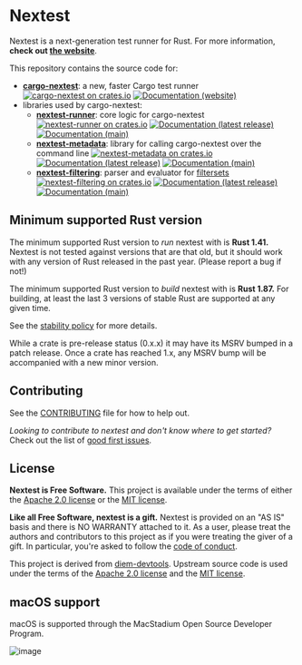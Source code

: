 # Nextest

Nextest is a next-generation test runner for Rust. For more information, **check out [the website](https://nexte.st/)**.

This repository contains the source code for:

- [**cargo-nextest**](cargo-nextest): a new, faster Cargo test runner
  [![cargo-nextest on crates.io](https://img.shields.io/crates/v/cargo-nextest)](https://crates.io/crates/cargo-nextest)
  [![Documentation (website)](https://img.shields.io/badge/docs-nexte.st-blue)](https://nexte.st)
- libraries used by cargo-nextest:
  - [**nextest-runner**](nextest-runner): core logic for cargo-nextest
    [![nextest-runner on crates.io](https://img.shields.io/crates/v/nextest-runner)](https://crates.io/crates/nextest-runner)
    [![Documentation (latest release)](https://img.shields.io/badge/docs-latest-brightgreen)](https://docs.rs/nextest-runner)
    [![Documentation (main)](https://img.shields.io/badge/docs-main-purple)](https://nexte.st/rustdoc/nextest_runner/)
  - [**nextest-metadata**](nextest-metadata): library for calling cargo-nextest over the command line
    [![nextest-metadata on crates.io](https://img.shields.io/crates/v/nextest-metadata)](https://crates.io/crates/nextest-metadata)
    [![Documentation (latest release)](https://img.shields.io/badge/docs-latest-brightgreen)](https://docs.rs/nextest-metadata)
    [![Documentation (main)](https://img.shields.io/badge/docs-main-purple)](https://nexte.st/rustdoc/nextest_metadata)
  - [**nextest-filtering**](nextest-filtering): parser and evaluator for [filtersets](https://nexte.st/docs/filtersets)
    [![nextest-filtering on crates.io](https://img.shields.io/crates/v/nextest-filtering)](https://crates.io/crates/nextest-filtering)
    [![Documentation (latest release)](https://img.shields.io/badge/docs-latest-brightgreen)](https://docs.rs/nextest-filtering)
    [![Documentation (main)](https://img.shields.io/badge/docs-main-purple)](https://nexte.st/rustdoc/nextest_filtering)

## Minimum supported Rust version

The minimum supported Rust version to _run_ nextest with is **Rust 1.41.** Nextest is not tested against versions that are that old, but it should work with any version of Rust released in the past year. (Please report a bug if not!)

The minimum supported Rust version to _build_ nextest with is **Rust 1.87.** For building, at least the last 3 versions of stable Rust are supported at any given time.

See the [stability policy](https://nexte.st/docs/stability/) for more details.

While a crate is pre-release status (0.x.x) it may have its MSRV bumped in a patch release. Once a
crate has reached 1.x, any MSRV bump will be accompanied with a new minor version.

## Contributing

See the [CONTRIBUTING](CONTRIBUTING.md) file for how to help out.

_Looking to contribute to nextest and don't know where to get started?_ Check out the list of [good first issues](https://github.com/nextest-rs/nextest/issues?q=is%3Aissue+is%3Aopen+sort%3Aupdated-desc+label%3A%22good+first+issue%22).

## License

**Nextest is Free Software.** This project is available under the terms of either the [Apache 2.0 license](LICENSE-APACHE) or the [MIT
license](LICENSE-MIT).

**Like all Free Software, nextest is a gift.** Nextest is provided on an "AS IS" basis and there is NO WARRANTY attached to it. As a user, please treat the authors and contributors to this project as if you were treating the giver of a gift. In particular, you're asked to follow the [code of conduct](CODE_OF_CONDUCT.md).

This project is derived from [diem-devtools](https://github.com/diem/diem-devtools/). Upstream
source code is used under the terms of the [Apache 2.0
license](https://github.com/diem/diem-devtools/blob/main/LICENSE-APACHE) and the [MIT
license](https://github.com/diem/diem-devtools/blob/main/LICENSE-MIT).

## macOS support

macOS is supported through the MacStadium Open Source Developer Program.

![image](https://uploads-ssl.webflow.com/5ac3c046c82724970fc60918/5c019d917bba312af7553b49_MacStadium-developerlogo.png)
